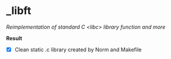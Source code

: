# _libft

*Reimplementation of standard C &lt;libc> library function and more*

**Result**

- [x] Clean static .c library created by Norm and Makefile
